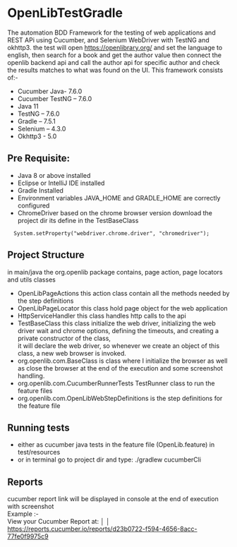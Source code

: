 # OpenLibTestGradle

The automation BDD Framework for the testing of web applications and REST APi using Cucumber, and Selenium WebDriver
with TestNG and okhttp3.
the test will open https://openlibrary.org/ and set the language to english, then search for a book and get the author value
then connect the openlib backend api and call the author api for specific author and check the results matches to what was found on the UI.
This framework consists of:-

- Cucumber Java- 7.6.0
- Cucumber TestNG – 7.6.0
- Java 11
- TestNG – 7.6.0
- Gradle – 7.5.1
- Selenium – 4.3.0
- Okhttp3 - 5.0

## Pre Requisite:

- Java 8 or above installed
- Eclipse or IntelliJ IDE installed
- Gradle Installed
- Environment variables JAVA_HOME and GRADLE_HOME are correctly configured
- ChromeDriver based on the chrome browser version download the project dir
its define in the TestBaseClass  
```
  System.setProperty("webdriver.chrome.driver", "chromedriver");
```

## Project Structure

in main/java the org.openlib package contains, page action, page locators and utils classes

- OpenLibPageActions this action class contain all the methods needed by the step definitions
- OpenLibPageLocator this class hold page object for the web application
- HttpServiceHandler this class handles http calls to the api
- TestBaseClass this class initialize the web driver, initializing the web driver wait and chrome options, defining the
  timeouts, and creating a private constructor of the class, </br>
  it will declare the web driver, so whenever we create an object of this class, a new web browser is invoked.
  </br>
- org.openlib.com.BaseClass is class where I initialize the browser as well as close the browser at the end of the
  execution and some screenshot handling.
- org.openlib.com.CucumberRunnerTests TestRunner class to run the feature files
- org.openlib.com.OpenLibWebStepDefinitions is the step definitions for the feature file

## Running tests

- either as cucumber java tests in the feature file (OpenLib.feature) in test/resources
- or in terminal go to project dir and type: ./gradlew cucumberCli

## Reports

cucumber report link will be displayed in console at the end of execution with screenshot</br>
Example :- </br>
View your Cucumber Report at:                                            │
│ https://reports.cucumber.io/reports/d23b0722-f594-4656-8acc-77fe0f9975c9 
